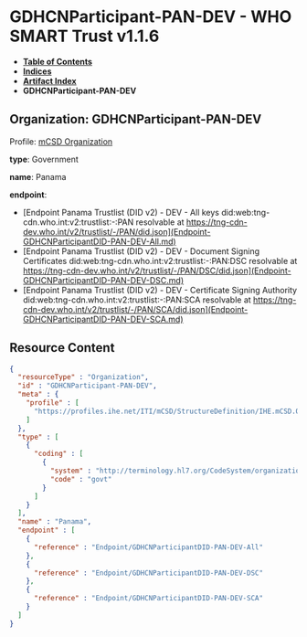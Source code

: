 # GDHCNParticipant-PAN-DEV - WHO SMART Trust v1.1.6

* [**Table of Contents**](toc.md)
* [**Indices**](indices.md)
* [**Artifact Index**](artifacts.md)
* **GDHCNParticipant-PAN-DEV**

## Organization: GDHCNParticipant-PAN-DEV

Profile: [mCSD Organization](https://profiles.ihe.net/ITI/mCSD/4.0.0/StructureDefinition-IHE.mCSD.Organization.html)

**type**: Government

**name**: Panama

**endpoint**: 

* [Endpoint Panama Trustlist (DID v2) - DEV - All keys did:web:tng-cdn.who.int:v2:trustlist:-:PAN resolvable at https://tng-cdn-dev.who.int/v2/trustlist/-/PAN/did.json](Endpoint-GDHCNParticipantDID-PAN-DEV-All.md)
* [Endpoint Panama Trustlist (DID v2) - DEV - Document Signing Certificates did:web:tng-cdn.who.int:v2:trustlist:-:PAN:DSC resolvable at https://tng-cdn-dev.who.int/v2/trustlist/-/PAN/DSC/did.json](Endpoint-GDHCNParticipantDID-PAN-DEV-DSC.md)
* [Endpoint Panama Trustlist (DID v2) - DEV - Certificate Signing Authority did:web:tng-cdn.who.int:v2:trustlist:-:PAN:SCA resolvable at https://tng-cdn-dev.who.int/v2/trustlist/-/PAN/SCA/did.json](Endpoint-GDHCNParticipantDID-PAN-DEV-SCA.md)



## Resource Content

```json
{
  "resourceType" : "Organization",
  "id" : "GDHCNParticipant-PAN-DEV",
  "meta" : {
    "profile" : [
      "https://profiles.ihe.net/ITI/mCSD/StructureDefinition/IHE.mCSD.Organization"
    ]
  },
  "type" : [
    {
      "coding" : [
        {
          "system" : "http://terminology.hl7.org/CodeSystem/organization-type",
          "code" : "govt"
        }
      ]
    }
  ],
  "name" : "Panama",
  "endpoint" : [
    {
      "reference" : "Endpoint/GDHCNParticipantDID-PAN-DEV-All"
    },
    {
      "reference" : "Endpoint/GDHCNParticipantDID-PAN-DEV-DSC"
    },
    {
      "reference" : "Endpoint/GDHCNParticipantDID-PAN-DEV-SCA"
    }
  ]
}

```
